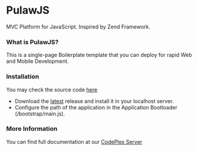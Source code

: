 # PulawJS
MVC Platform for JavaScript. Inspired by Zend Framework.

### What is PulawJS?
This is a single-page Boilerplate template that you can deploy for rapid Web and Mobile Development.

### Installation
You may check the source code [here](https://pulaw.codeplex.com/SourceControl/BrowseLatest)
* Download the [latest](https://pulaw.codeplex.com/releases) release and install it in your localhost server.
* Configure the path of the application in the Application Bootloader (/bootstrap/main.js).

### More Information
You can find full documentation at our [CodePlex Server](https://pulaw.codeplex.com/documentation)